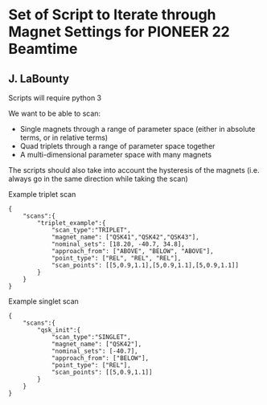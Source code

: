 # Set of Script to Iterate through Magnet Settings for PIONEER 22 Beamtime

## J. LaBounty

Scripts will require python 3

We want to be able to scan:

* Single magnets through a range of parameter space (either in absolute terms, or in relative terms)
* Quad triplets through a range of parameter space together
* A multi-dimensional parameter space with many magnets

The scripts should also take into account the hysteresis of the magnets (i.e. always go in the same direction while taking the scan)

Example triplet scan
```
{
    "scans":{
        "triplet_example":{
            "scan_type":"TRIPLET",
            "magnet_name": ["QSK41","QSK42","QSK43"],
            "nominal_sets": [18.20, -40.7, 34.8],
            "approach_from": ["ABOVE", "BELOW", "ABOVE"],
            "point_type": ["REL", "REL", "REL"],
            "scan_points": [[5,0.9,1.1],[5,0.9,1.1],[5,0.9,1.1]]
        }
    }
}
```

Example singlet scan

```
{
    "scans":{
        "qsk_init":{
            "scan_type":"SINGLET",
            "magnet_name": ["QSK42"],
            "nominal_sets": [-40.7],
            "approach_from": ["BELOW"],
            "point_type": ["REL"],
            "scan_points": [[5,0.9,1.1]]
        }
    }
}
```
